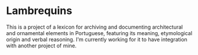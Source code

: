 # Lambrequins
This is a project of a lexicon for archiving and documenting architectural and ornamental elements in Portuguese, featuring its meaning, etymological origin and verbal reasoning.
I'm currently working for it to have integration with another project of mine.
